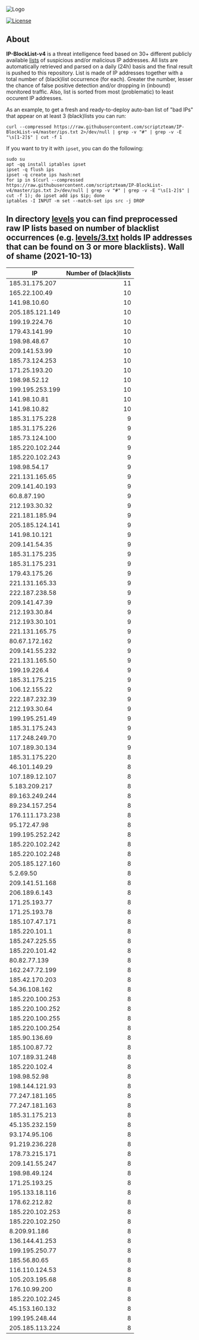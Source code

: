 ![Logo](https://i.imgur.com/PyKLAe7.png)

[![License](https://img.shields.io/badge/license-The_Unlicense-red.svg)](https://unlicense.org/)

About
----

**IP-BlockList-v4** is a threat intelligence feed based on 30+ different publicly available [lists](https://github.com/stamparm/maltrail) of suspicious and/or malicious IP addresses. All lists are automatically retrieved and parsed on a daily (24h) basis and the final result is pushed to this repository. List is made of IP addresses together with a total number of (black)list occurrence (for each). Greater the number, lesser the chance of false positive detection and/or dropping in (inbound) monitored traffic. Also, list is sorted from most (problematic) to least occurent IP addresses.

As an example, to get a fresh and ready-to-deploy auto-ban list of "bad IPs" that appear on at least 3 (black)lists you can run:

```
curl --compressed https://raw.githubusercontent.com/scriptzteam/IP-BlockList-v4/master/ips.txt 2>/dev/null | grep -v "#" | grep -v -E "\s[1-2]$" | cut -f 1
```

If you want to try it with `ipset`, you can do the following:

```
sudo su
apt -qq install iptables ipset
ipset -q flush ips
ipset -q create ips hash:net
for ip in $(curl --compressed https://raw.githubusercontent.com/scriptzteam/IP-BlockList-v4/master/ips.txt 2>/dev/null | grep -v "#" | grep -v -E "\s[1-2]$" | cut -f 1); do ipset add ips $ip; done
iptables -I INPUT -m set --match-set ips src -j DROP
```

In directory [levels](levels) you can find preprocessed raw IP lists based on number of blacklist occurrences (e.g. [levels/3.txt](levels/3.txt) holds IP addresses that can be found on 3 or more blacklists).
Wall of shame (2021-10-13)
----

|IP|Number of (black)lists|
|---|--:|
185.31.175.207|11
165.22.100.49|10
141.98.10.60|10
205.185.121.149|10
199.19.224.76|10
179.43.141.99|10
198.98.48.67|10
209.141.53.99|10
185.73.124.253|10
171.25.193.20|10
198.98.52.12|10
199.195.253.199|10
141.98.10.81|10
141.98.10.82|10
185.31.175.228|9
185.31.175.226|9
185.73.124.100|9
185.220.102.244|9
185.220.102.243|9
198.98.54.17|9
221.131.165.65|9
209.141.40.193|9
60.8.87.190|9
212.193.30.32|9
221.181.185.94|9
205.185.124.141|9
141.98.10.121|9
209.141.54.35|9
185.31.175.235|9
185.31.175.231|9
179.43.175.26|9
221.131.165.33|9
222.187.238.58|9
209.141.47.39|9
212.193.30.84|9
212.193.30.101|9
221.131.165.75|9
80.67.172.162|9
209.141.55.232|9
221.131.165.50|9
199.19.226.4|9
185.31.175.215|9
106.12.155.22|9
222.187.232.39|9
212.193.30.64|9
199.195.251.49|9
185.31.175.243|9
117.248.249.70|9
107.189.30.134|9
185.31.175.220|8
46.101.149.29|8
107.189.12.107|8
5.183.209.217|8
89.163.249.244|8
89.234.157.254|8
176.111.173.238|8
95.172.47.98|8
199.195.252.242|8
185.220.102.242|8
185.220.102.248|8
205.185.127.160|8
5.2.69.50|8
209.141.51.168|8
206.189.6.143|8
171.25.193.77|8
171.25.193.78|8
185.107.47.171|8
185.220.101.1|8
185.247.225.55|8
185.220.101.42|8
80.82.77.139|8
162.247.72.199|8
185.42.170.203|8
54.36.108.162|8
185.220.100.253|8
185.220.100.252|8
185.220.100.255|8
185.220.100.254|8
185.90.136.69|8
185.100.87.72|8
107.189.31.248|8
185.220.102.4|8
198.98.52.98|8
198.144.121.93|8
77.247.181.165|8
77.247.181.163|8
185.31.175.213|8
45.135.232.159|8
93.174.95.106|8
91.219.236.228|8
178.73.215.171|8
209.141.55.247|8
198.98.49.124|8
171.25.193.25|8
195.133.18.116|8
178.62.212.82|8
185.220.102.253|8
185.220.102.250|8
8.209.91.186|8
136.144.41.253|8
199.195.250.77|8
185.56.80.65|8
116.110.124.53|8
105.203.195.68|8
176.10.99.200|8
185.220.102.245|8
45.153.160.132|8
199.195.248.44|8
205.185.113.224|8

